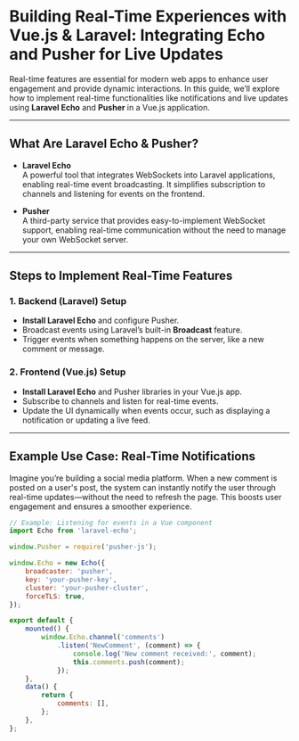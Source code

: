 # Building Real-Time Experiences with Vue.js & Laravel: Integrating Echo and Pusher for Live Updates

Real-time features are essential for modern web apps to enhance user engagement and provide dynamic interactions. In this guide, we’ll explore how to implement real-time functionalities like notifications and live updates using **Laravel Echo** and **Pusher** in a Vue.js application.

---

## What Are Laravel Echo & Pusher?

- **Laravel Echo**  
  A powerful tool that integrates WebSockets into Laravel applications, enabling real-time event broadcasting. It simplifies subscription to channels and listening for events on the frontend.

- **Pusher**  
  A third-party service that provides easy-to-implement WebSocket support, enabling real-time communication without the need to manage your own WebSocket server.

---

## Steps to Implement Real-Time Features

### 1. Backend (Laravel) Setup

- **Install Laravel Echo** and configure Pusher.  
- Broadcast events using Laravel’s built-in **Broadcast** feature.  
- Trigger events when something happens on the server, like a new comment or message.

### 2. Frontend (Vue.js) Setup

- **Install Laravel Echo** and Pusher libraries in your Vue.js app.  
- Subscribe to channels and listen for real-time events.  
- Update the UI dynamically when events occur, such as displaying a notification or updating a live feed.

---

## Example Use Case: Real-Time Notifications

Imagine you’re building a social media platform. When a new comment is posted on a user's post, the system can instantly notify the user through real-time updates—without the need to refresh the page. This boosts user engagement and ensures a smoother experience.

```javascript
// Example: Listening for events in a Vue component
import Echo from 'laravel-echo';

window.Pusher = require('pusher-js');

window.Echo = new Echo({
    broadcaster: 'pusher',
    key: 'your-pusher-key',
    cluster: 'your-pusher-cluster',
    forceTLS: true,
});

export default {
    mounted() {
        window.Echo.channel('comments')
            .listen('NewComment', (comment) => {
                console.log('New comment received:', comment);
                this.comments.push(comment);
            });
    },
    data() {
        return {
            comments: [],
        };
    },
};
